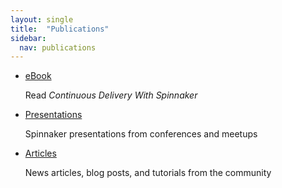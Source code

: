 ```yaml
---
layout: single
title:  "Publications"
sidebar:
  nav: publications
---
```


* [eBook](/publications/ebook/)

  Read *Continuous Delivery With Spinnaker*

* [Presentations](/publications/presentations/)

  Spinnaker presentations from conferences and meetups

* [Articles](/publications/articles/)

  News articles, blog posts, and tutorials from the community

